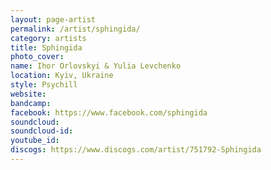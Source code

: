 ```yaml
---
layout: page-artist
permalink: /artist/sphingida/
category: artists
title: Sphingida
photo_cover: 
name: Ihor Orlovskyi & Yulia Levchenko
location: Kyiv, Ukraine
style: Psychill
website: 
bandcamp: 
facebook: https://www.facebook.com/sphingida
soundcloud: 
soundcloud-id: 
youtube_id: 
discogs: https://www.discogs.com/artist/751792-Sphingida
---
```

